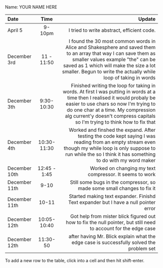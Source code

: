 Name: YOUR NAME HERE

| Date          |     Time     |                                                                                                                                                                                                                                                                                     Update |
|:--------------|:------------:|-------------------------------------------------------------------------------------------------------------------------------------------------------------------------------------------------------------------------------------------------------------------------------------------:|
| April 5       |    9-10pm    |                                                                                                                                                                                                                                                 I tried to write abstract, efficient code. |
| December 3rd  |  11 - 11:50  |                          I found the 30 most common words in Alice and Shakesphere and saved them to an array that way I can save them as smaller values example "the" can be saved as 1 which will make the size a lot smaller. Begun to write the actually while loop of taking in words |
| December 3th  |  9:30-10:30  | Finished writing the loop for taking in words. At first I was putting in words at a time then I realised it would probaly be easier to use chars so now I'm trying to do one char at a time. My compression alg current'y doesn't compress capitals so I'm trying to think how to fix that |
| December 4th  | 10:30-11:30  |                                                                       Worked and finshed the expand. After testing the code kept saying I was reading from an empty stream even though my while loop is only suppose to run while the so I think it has something to do with my word maker |
| December 10th | 12:45 - 1:45 |                                                                                                                                                                                                                                    Worked on changing my text compressor. It seems to work |
| December 11th |     9-10     |                                                                                                                                                                                                                    Still some bugs in the compressor, so made some small changes to fix it |
| December 11th |    10-11     |                                                                                                                                                                                                        Started making text expander. Finishd Text expander but I have a null pointer error |
| December 12th | 10:05-10:40  |                                                                                                                                                                            Got help from mister blick figured out how to fix the null pointer, but still need to account for the edge case |
| December 12th |   11:30-50   |                                                                                                                                                                                                   after having Mr. Blick explain what the edge case is successfully solved the problem set |


To add a new row to the table, click into a cell and then hit shift-enter.